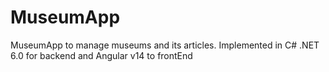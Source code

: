 # MuseumApp
MuseumApp to manage museums and its articles. Implemented in C# .NET 6.0 for backend and Angular v14 to frontEnd
